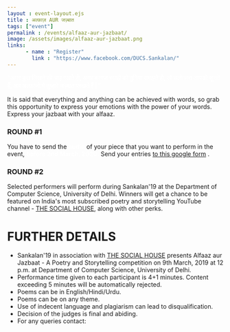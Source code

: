 ```yaml
---
layout : event-layout.ejs
title : अल्फ़ाज़ AUR जज़्बात
tags: ["event"]
permalink : /events/alfaaz-aur-jazbaat/
image: /assets/images/alfaaz-aur-jazbaat.png
links: 
      - name : "Register" 
        link : "https://www.facebook.com/DUCS.Sankalan/"
---
```


<b style = "color:white">“अगर कुछ लिखने की चाह रखते हो, अगर कागज़ स्याही को दुनिया समझते हो,
 तो चलो ज़रा आपको सुनते हैं, अब अल्फ़ाजो में तुम्हारे जज़्बात परखते हैं |”</b>

It is said that everything and anything can be achieved with words,
so grab this opportunity to express your emotions with the power of your words.\
Express your jazbaat with your alfaaz.

### ROUND #1
You have to send the <b style = "color:white">audio</b> of your piece that you want to perform in the event, <b style = "color:white">before 2nd March, 2020.</b> Send your entries [to this google form]() .

### ROUND #2
Selected performers will perform during Sankalan'19 at the Department of Computer Science, University of Delhi. Winners will get a chance to be featured on India's most subscribed poetry and storytelling YouTube channel - [THE SOCIAL HOUSE](https://www.youtube.com/channel/UCeMecwNIJrd_kyw_6fKgmqw), along with other perks.

# FURTHER DETAILS
* Sankalan'19 in association with [THE SOCIAL HOUSE](https://www.youtube.com/channel/UCeMecwNIJrd_kyw_6fKgmqw) presents Alfaaz aur Jazbaat - A Poetry and Storytelling competition on   9th March, 2019 at 12 p.m. at Department of Computer Science, University of Delhi.
* Performance time given to each participant is 4+1 minutes. Content exceeding 5 minutes will be automatically rejected.
* Poems can be in English/Hindi/Urdu.
* Poems can be on any theme.
* Use of indecent language and plagiarism can lead to disqualification.
* Decision of the judges is final and abiding.
* For any queries contact:
